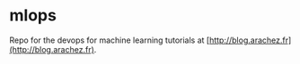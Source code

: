 # mlops
Repo for the devops for machine learning tutorials at [http://blog.arachez.fr](http://blog.arachez.fr).
